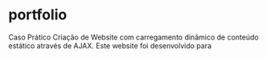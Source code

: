 # portfolio
 Caso Prático Criação de Website com carregamento dinâmico de conteúdo estático através de AJAX.
Este website foi desenvolvido para 
